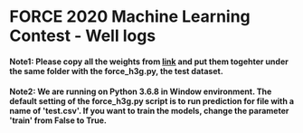 # FORCE 2020 Machine Learning Contest - Well logs

#### Note1: Please copy all the weights from [link](https://statoilsrm-my.sharepoint.com/:f:/g/personal/hzan_equinor_com/EnRvm3FDU_NKmWkKryj5G08BYe8v4Wt5gUKJtIRyVhGYYA?e=VNUW4E) and put them togehter under the same folder with the force_h3g.py, the test dataset.
#### Note2: We are running on Python 3.6.8 in Window environment. The default setting of the force_h3g.py script is to run prediction for file with a name of 'test.csv'. If you want to train the models, change the parameter 'train' from False to True.
